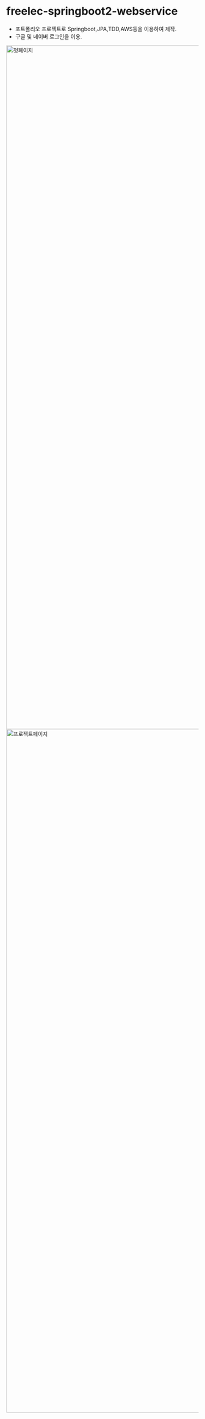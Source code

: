 # freelec-springboot2-webservice
- 포트폴리오 프로젝트로 Springboot,JPA,TDD,AWS등을 이용하여 제작. 
- 구글 및 네이버 로그인을 이용.
<img width="1792" alt="첫페이지" src="https://user-images.githubusercontent.com/68491295/99080097-26f13a00-2604-11eb-9d71-f357e538548e.png">


<img width="1792" alt="프로젝트페이지" src="https://user-images.githubusercontent.com/68491295/99080104-29539400-2604-11eb-9a10-031af97e5e96.png">
